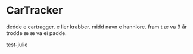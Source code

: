 # CarTracker
dedde e cartragger. e lier krabber. midd navn e hannlore. fram t æ va 9 år trodde æ æ va ei padde.

test-julie



